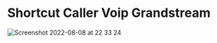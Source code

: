 # Shortcut Caller Voip Grandstream
![Screenshot 2022-08-08 at 22 33 24](https://user-images.githubusercontent.com/19433720/183500345-9e58f8f9-7259-4933-b4d0-495e4954a0be.png)
